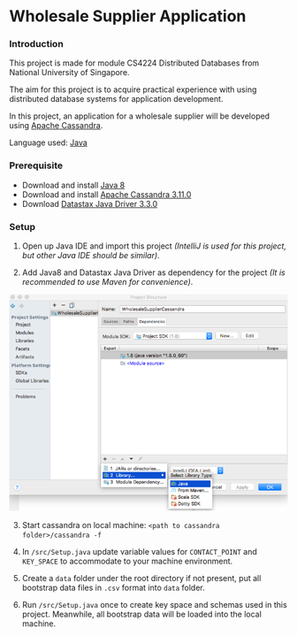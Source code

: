 # Wholesale Supplier Application

### Introduction

This project is made for module CS4224 Distributed Databases from National University of Singapore.

The aim for this project is to acquire practical experience with using distributed database systems 
for application development.

In this project, an application for a wholesale supplier will be developed using 
[Apache Cassandra](http://cassandra.apache.org/).

Language used: [Java](http://www.oracle.com/technetwork/java/javase/overview/java8-2100321.html)

### Prerequisite

- Download and install [Java 8](http://www.oracle.com/technetwork/java/javase/overview/java8-2100321.html)
- Download and install [Apache Cassandra 3.11.0](http://www.apache.org/dyn/closer.lua/cassandra/3.11.0/apache-cassandra-3.11.0-bin.tar.gz)
- Download [Datastax Java Driver 3.3.0](http://docs.datastax.com/en/developer/java-driver/3.3/#getting-the-driver)

### Setup

1. Open up Java IDE and import this project _(IntelliJ is used for this project, but other Java IDE should be similar)_.

2. Add Java8 and Datastax Java Driver as dependency for the project _(It is recommended to use Maven for convenience)_.

![screen shot for IntelliJ](/img/IntelliJ%20dep%20screenshot.png)

3. Start cassandra on local machine: `<path to cassandra folder>/cassandra -f`

4. In `/src/Setup.java` update variable values for `CONTACT_POINT` and `KEY_SPACE` 
to accommodate to your machine environment.

5. Create a `data` folder under the root directory if not present, 
put all bootstrap data files in `.csv` format into `data` folder.

6. Run `/src/Setup.java` once to create key space and schemas used in this project. 
Meanwhile, all bootstrap data will be loaded into the local machine.
